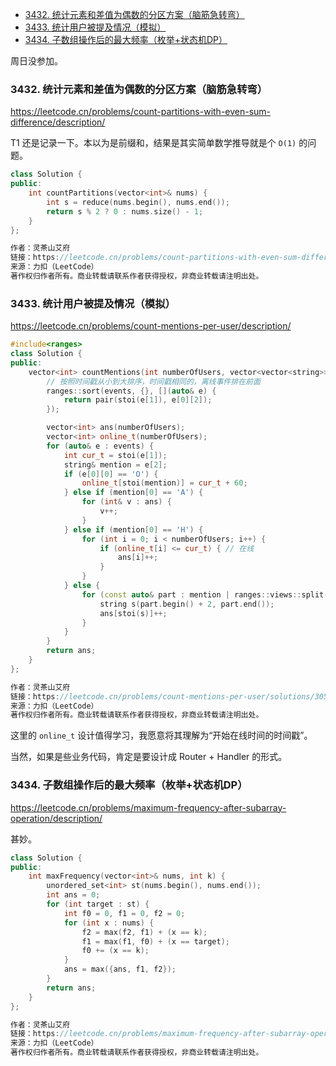
<!-- @import "[TOC]" {cmd="toc" depthFrom=1 depthTo=6 orderedList=false} -->

<!-- code_chunk_output -->

- [3432. 统计元素和差值为偶数的分区方案（脑筋急转弯）](#3432-统计元素和差值为偶数的分区方案脑筋急转弯)
- [3433. 统计用户被提及情况（模拟）](#3433-统计用户被提及情况模拟)
- [3434. 子数组操作后的最大频率（枚举+状态机DP）](#3434-子数组操作后的最大频率枚举状态机dp)

<!-- /code_chunk_output -->

周日没参加。

### 3432. 统计元素和差值为偶数的分区方案（脑筋急转弯）

https://leetcode.cn/problems/count-partitions-with-even-sum-difference/description/

T1 还是记录一下。本以为是前缀和，结果是其实简单数学推导就是个 `O(1)` 的问题。

```cpp
class Solution {
public:
    int countPartitions(vector<int>& nums) {
        int s = reduce(nums.begin(), nums.end());
        return s % 2 ? 0 : nums.size() - 1;
    }
};

作者：灵茶山艾府
链接：https://leetcode.cn/problems/count-partitions-with-even-sum-difference/solutions/3057701/nao-jin-ji-zhuan-wan-pythonjavacgo-by-en-sgu3/
来源：力扣（LeetCode）
著作权归作者所有。商业转载请联系作者获得授权，非商业转载请注明出处。
```

### 3433. 统计用户被提及情况（模拟）

https://leetcode.cn/problems/count-mentions-per-user/description/

```cpp
#include<ranges>
class Solution {
public:
    vector<int> countMentions(int numberOfUsers, vector<vector<string>>& events) {
        // 按照时间戳从小到大排序，时间戳相同的，离线事件排在前面
        ranges::sort(events, {}, [](auto& e) {
            return pair(stoi(e[1]), e[0][2]);
        });

        vector<int> ans(numberOfUsers);
        vector<int> online_t(numberOfUsers);
        for (auto& e : events) {
            int cur_t = stoi(e[1]);
            string& mention = e[2];
            if (e[0][0] == 'O') {
                online_t[stoi(mention)] = cur_t + 60;
            } else if (mention[0] == 'A') {
                for (int& v : ans) {
                    v++;
                }
            } else if (mention[0] == 'H') {
                for (int i = 0; i < numberOfUsers; i++) {
                    if (online_t[i] <= cur_t) { // 在线
                        ans[i]++;
                    }
                }
            } else {
                for (const auto& part : mention | ranges::views::split(' ')) {
                    string s(part.begin() + 2, part.end());
                    ans[stoi(s)]++;
                }
            }
        }
        return ans;
    }
};

作者：灵茶山艾府
链接：https://leetcode.cn/problems/count-mentions-per-user/solutions/3057699/an-zhao-shi-jian-chuo-fen-zu-mo-ni-by-en-w77b/
来源：力扣（LeetCode）
著作权归作者所有。商业转载请联系作者获得授权，非商业转载请注明出处。
```

这里的 `online_t` 设计值得学习，我愿意将其理解为“开始在线时间的时间戳”。

当然，如果是些业务代码，肯定是要设计成 Router + Handler 的形式。

### 3434. 子数组操作后的最大频率（枚举+状态机DP）

https://leetcode.cn/problems/maximum-frequency-after-subarray-operation/description/

甚妙。

```cpp
class Solution {
public:
    int maxFrequency(vector<int>& nums, int k) {
        unordered_set<int> st(nums.begin(), nums.end());
        int ans = 0;
        for (int target : st) {
            int f0 = 0, f1 = 0, f2 = 0;
            for (int x : nums) {
                f2 = max(f2, f1) + (x == k);
                f1 = max(f1, f0) + (x == target);
                f0 += (x == k);
            }
            ans = max({ans, f1, f2});
        }
        return ans;
    }
};

作者：灵茶山艾府
链接：https://leetcode.cn/problems/maximum-frequency-after-subarray-operation/solutions/3057702/mei-ju-zhuang-tai-ji-dp-by-endlesscheng-qpt0/
来源：力扣（LeetCode）
著作权归作者所有。商业转载请联系作者获得授权，非商业转载请注明出处。
```
